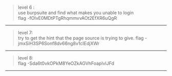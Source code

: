 > level 6 :<br>
use burpsuite and find what makes you unable to login <br>
flag -fOIvE0MDtPTgRhqmmvvAOt2EfXR6uQgR

---
> level 7:<br>
try to get the hint that the page source is trying to give.
flag -jmxSiH3SP6Sonf8dv66ng8v1cIEdjXWr

---
>level 8:<br>
flag -Sda6t0vkOPkM8YeOZkAGVhFoaplvlJFd
---

